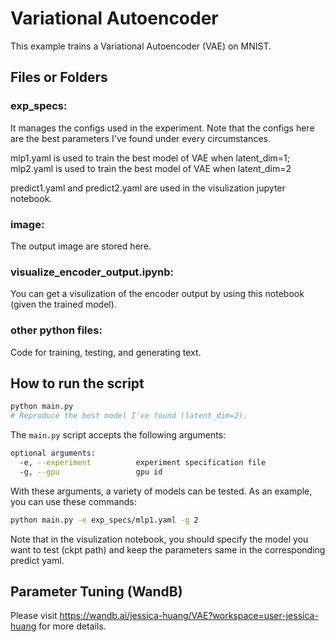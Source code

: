 # Variational Autoencoder

This example trains a Variational Autoencoder (VAE) on MNIST. 

## Files or Folders
### exp_specs: 
It manages the configs used in the experiment. Note that the configs here are the best parameters I've found under every circumstances.

mlp1.yaml is used to train the best model of VAE when latent_dim=1; mlp2.yaml is used to train the best model of VAE when latent_dim=2

predict1.yaml and predict2.yaml are used in the visulization jupyter notebook.

### image:
The output image are stored here.
### visualize_encoder_output.ipynb:
You can get a visulization of the encoder output by using this notebook (given the trained model).
### other python files:
Code for training, testing, and generating text.

## How to run the script
```bash
python main.py           
# Reproduce the best model I've found (latent_dim=2).
```

The `main.py` script accepts the following arguments:

```bash
optional arguments:
  -e, --experiment          experiment specification file
  -g, --gpu                 gpu id
```

With these arguments, a variety of models can be tested.
As an example, you can use these commands:

```bash
python main.py -e exp_specs/mlp1.yaml -g 2
```
Note that in the visulization notebook, you should specify the model you want to test (ckpt path) and keep the parameters same in the corresponding predict yaml.

## Parameter Tuning (WandB)
Please visit https://wandb.ai/jessica-huang/VAE?workspace=user-jessica-huang for more details.